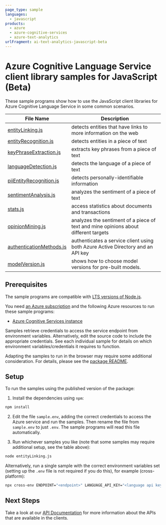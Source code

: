 ```yaml
---
page_type: sample
languages:
  - javascript
products:
  - azure
  - azure-cognitive-services
  - azure-text-analytics
urlFragment: ai-text-analytics-javascript-beta
---
```


# Azure Cognitive Language Service client library samples for JavaScript (Beta)

These sample programs show how to use the JavaScript client libraries for Azure Cognitive Language Service in some common scenarios.

| **File Name**                                     | **Description**                                                                     |
| ------------------------------------------------- | ----------------------------------------------------------------------------------- |
| [entityLinking.js][entitylinking]                 | detects entities that have links to more information on the web                     |
| [entityRecognition.js][entityrecognition]         | detects entities in a piece of text                                                 |
| [keyPhraseExtraction.js][keyphraseextraction]     | extracts key phrases from a piece of text                                           |
| [languageDetection.js][languagedetection]         | detects the language of a piece of text                                             |
| [piiEntityRecognition.js][piientityrecognition]   | detects personally-identifiable information                                         |
| [sentimentAnalysis.js][sentimentanalysis]         | analyzes the sentiment of a piece of text                                           |
| [stats.js][stats]                                 | access statistics about documents and transactions                                  |
| [opinionMining.js][opinionmining]                 | analyzes the sentiment of a piece of text and mine opinions about different targets |
| [authenticationMethods.js][authenticationmethods] | authenticates a service client using both Azure Active Directory and an API key     |
| [modelVersion.js][modelversion]                   | shows how to choose model versions for pre-built models.                            |

## Prerequisites

The sample programs are compatible with [LTS versions of Node.js](https://nodejs.org/about/releases/).

You need [an Azure subscription][freesub] and the following Azure resources to run these sample programs:

- [Azure Cognitive Services instance][createinstance_azurecognitiveservicesinstance]

Samples retrieve credentials to access the service endpoint from environment variables. Alternatively, edit the source code to include the appropriate credentials. See each individual sample for details on which environment variables/credentials it requires to function.

Adapting the samples to run in the browser may require some additional consideration. For details, please see the [package README][package].

## Setup

To run the samples using the published version of the package:

1. Install the dependencies using `npm`:

```bash
npm install
```

2. Edit the file `sample.env`, adding the correct credentials to access the Azure service and run the samples. Then rename the file from `sample.env` to just `.env`. The sample programs will read this file automatically.

3. Run whichever samples you like (note that some samples may require additional setup, see the table above):

```bash
node entityLinking.js
```

Alternatively, run a single sample with the correct environment variables set (setting up the `.env` file is not required if you do this), for example (cross-platform):

```bash
npx cross-env ENDPOINT="<endpoint>" LANGUAGE_API_KEY="<language api key>" node entityLinking.js
```

## Next Steps

Take a look at our [API Documentation][apiref] for more information about the APIs that are available in the clients.

[entitylinking]: https://github.com/Azure/azure-sdk-for-js/blob/main/sdk/textanalytics/ai-text-analytics/samples/v6-beta/javascript/entityLinking.js
[entityrecognition]: https://github.com/Azure/azure-sdk-for-js/blob/main/sdk/textanalytics/ai-text-analytics/samples/v6-beta/javascript/entityRecognition.js
[keyphraseextraction]: https://github.com/Azure/azure-sdk-for-js/blob/main/sdk/textanalytics/ai-text-analytics/samples/v6-beta/javascript/keyPhraseExtraction.js
[languagedetection]: https://github.com/Azure/azure-sdk-for-js/blob/main/sdk/textanalytics/ai-text-analytics/samples/v6-beta/javascript/languageDetection.js
[piientityrecognition]: https://github.com/Azure/azure-sdk-for-js/blob/main/sdk/textanalytics/ai-text-analytics/samples/v6-beta/javascript/piiEntityRecognition.js
[sentimentanalysis]: https://github.com/Azure/azure-sdk-for-js/blob/main/sdk/textanalytics/ai-text-analytics/samples/v6-beta/javascript/sentimentAnalysis.js
[stats]: https://github.com/Azure/azure-sdk-for-js/blob/main/sdk/textanalytics/ai-text-analytics/samples/v6-beta/javascript/stats.js
[opinionmining]: https://github.com/Azure/azure-sdk-for-js/blob/main/sdk/textanalytics/ai-text-analytics/samples/v6-beta/javascript/opinionMining.js
[authenticationmethods]: https://github.com/Azure/azure-sdk-for-js/blob/main/sdk/textanalytics/ai-text-analytics/samples/v6-beta/javascript/authenticationMethods.js
[modelversion]: https://github.com/Azure/azure-sdk-for-js/blob/main/sdk/textanalytics/ai-text-analytics/samples/v6-beta/javascript/modelVersion.js
[apiref]: https://docs.microsoft.com/javascript/api/@azure/ai-text-analytics
[freesub]: https://azure.microsoft.com/free/
[createinstance_azurecognitiveservicesinstance]: https://docs.microsoft.com/azure/cognitive-services/cognitive-services-apis-create-account
[package]: https://github.com/Azure/azure-sdk-for-js/tree/main/sdk/textanalytics/ai-text-analytics/README.md

